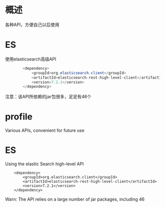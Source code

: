# 概述
各种API，方便自己以后使用

# ES
使用elasticsearch高级API

```java
        <dependency>
            <groupId>org.elasticsearch.client</groupId>
            <artifactId>elasticsearch-rest-high-level-client</artifactId>
            <version>7.2.1</version>
        </dependency> 
```

注意：该API所依赖的jar包很多，足足有46个



<h1 />



# profile

Various APIs, convenient for future use



# ES

Using the elastic Search high-level API

        <dependency>
            <groupId>org.elasticsearch.client</groupId>
            <artifactId>elasticsearch-rest-high-level-client</artifactId>
            <version>7.2.1</version>
        </dependency> 
Warn: The API relies on a large number of jar packages, including 46